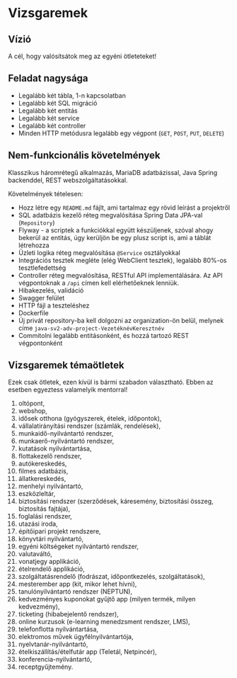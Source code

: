 # Vizsgaremek

## Vízió

A cél, hogy valósítsátok meg az egyéni ötleteteket!

## Feladat nagysága

* Legalább két tábla, 1-n kapcsolatban
* Legalább két SQL migráció
* Legalább két entitás
* Legalább két service
* Legalább két controller
* Minden HTTP metódusra legalább egy végpont (`GET`, `POST`, `PUT`, `DELETE`)

## Nem-funkcionális követelmények

Klasszikus háromrétegű alkalmazás, MariaDB adatbázissal,
Java Spring backenddel, REST webszolgáltatásokkal.

Követelmények tételesen:

* Hozz létre egy `README.md` fájlt, ami tartalmaz egy rövid leírást a projektről
* SQL adatbázis kezelő réteg megvalósítása Spring Data JPA-val (`Repository`)
* Flyway - a scriptek a funkciókkal együtt készüljenek, szóval ahogy bekerül az entitás, úgy kerüljön be egy
  plusz script is, ami a táblát létrehozza
* Üzleti logika réteg megvalósítása `@Service` osztályokkal
* Integrációs tesztek megléte (elég WebClient tesztek), legalább 80%-os tesztlefedettség
* Controller réteg megvalósítása, RESTful API implementálására. Az API végpontoknak a `/api` címen kell elérhetőeknek lenniük.
* Hibakezelés, validáció
* Swagger felület
* HTTP fájl a teszteléshez
* Dockerfile
* Új privát repository-ba kell dolgozni az organization-ön belül, melynek címe `java-sv2-adv-project-VezetéknévKeresztnév`
* Commitolni legalább entitásonként, és hozzá tartozó REST végpontonként


## Vizsgaremek témaötletek

Ezek csak ötletek, ezen kívül is bármi szabadon választható. Ebben az esetben egyeztess valamelyik mentorral!

1. oltópont, 
2. webshop, 
3. idősek otthona (gyógyszerek, ételek, időpontok), 
4. vállalatirányítási rendszer (számlák, rendelések), 
5. munkaidő-nyilvántartó rendszer, 
6. munkaerő-nyilvántartó rendszer, 
7. kutatások nyilvántartása, 
8. flottakezelő rendszer, 
9. autókereskedés, 
10. filmes adatbázis, 
11. állatkereskedés, 
12. menhelyi nyilvántartó, 
13. eszközleltár, 
14. biztosítási rendszer (szerződések, káresemény, biztosítási összeg, biztosítás fajtája), 
15. foglalási rendszer, 
16. utazási iroda, 
17. építőipari projekt rendszere, 
18. könyvtári nyilvántartó, 
19. egyéni költségeket nyilvántartó rendszer, 
20. valutaváltó, 
21. vonatjegy applikáció, 
22. ételrendelő applikáció, 
23. szolgáltatásrendelő (fodrászat, időpontkezelés, szolgáltatások), 
24. mesterember app (kit, mikor lehet hívni),
25. tanulónyilvántartó rendszer (NEPTUN),
26. kedvezményes kuponokat gyűjtő app (milyen termék, milyen kedvezmény),
27. ticketing (hibabejelentő rendszer),
28. online kurzusok (e-learning menedzsment rendszer, LMS),
29. telefonflotta nyilvántartása,
30. elektromos művek ügyfélnyilvántartója,
31. nyelvtanár-nyilvántartó,
32. ételkiszállítás/ételfutár app (Teletál, Netpincér),
33. konferencia-nyilvántartó,
34. receptgyűjtemény.
